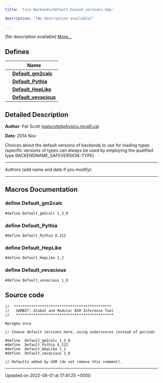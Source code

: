 ```yaml
---
title: 'file Backends/default_bossed_versions.hpp'

description: "[No description available]"

---
```







[No description available] [More...](#detailed-description)

## Defines

|                | Name           |
| -------------- | -------------- |
|  | **[Default_gm2calc](/documentation/code/gambit_sphinx/files/default__bossed__versions_8hpp/#define-default-gm2calc)**  |
|  | **[Default_Pythia](/documentation/code/gambit_sphinx/files/default__bossed__versions_8hpp/#define-default-pythia)**  |
|  | **[Default_HepLike](/documentation/code/gambit_sphinx/files/default__bossed__versions_8hpp/#define-default-heplike)**  |
|  | **[Default_vevacious](/documentation/code/gambit_sphinx/files/default__bossed__versions_8hpp/#define-default-vevacious)**  |

## Detailed Description


**Author**: Pat Scott ([patscott@physics.mcgill.ca](mailto:patscott@physics.mcgill.ca)) 

**Date**: 2014 Nov

Choices about the default versions of backends to use for loading types (specific versions of types can always be used by employing the qualified type BACKENDNAME_SAFEVERSION::TYPE)



------------------

Authors (add name and date if you modify):



------------------




## Macros Documentation

### define Default_gm2calc

```
#define Default_gm2calc 1_3_0
```


### define Default_Pythia

```
#define Default_Pythia 8_212
```


### define Default_HepLike

```
#define Default_HepLike 1_2
```


### define Default_vevacious

```
#define Default_vevacious 1_0
```


## Source code

```
//  *********************************************
//   GAMBIT: Global and Modular BSM Inference Tool
//   *********************************************

#pragma once

// Choose default versions here, using underscores instead of periods

#define  Default_gm2calc 1_3_0
#define  Default_Pythia 8_212
#define  Default_HepLike 1_2
#define  Default_vevacious 1_0

// Defaults added by GUM (do not remove this comment).
```


-------------------------------

Updated on 2022-08-01 at 17:41:25 +0000
